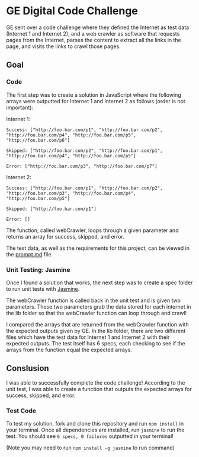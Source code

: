 # GE Digital Code Challenge
GE sent over a code challenge where they defined the Internet as test data (Internet 1 and Internet 2), and a web crawler as software that requests pages from the Internet, parses the content to extract all the links in the page, and visits the links to crawl those pages.

## Goal

### Code
The first step was to create a solution in JavaScript where the following arrays were outputted for Internet 1 and Internet 2 as follows (order is not important):

Internet 1:
```
Success: ["http://foo.bar.com/p1", "http://foo.bar.com/p2", "http://foo.bar.com/p4", "http://foo.bar.com/p5", "http://foo.bar.com/p6"]

Skipped: ["http://foo.bar.com/p2", "http://foo.bar.com/p1", "http://foo.bar.com/p4", "http://foo.bar.com/p5"]

Error: ["http://foo.bar.com/p3", "http://foo.bar.com/p7"]
```

Internet 2:
```
Success: ["http://foo.bar.com/p1", "http://foo.bar.com/p2", "http://foo.bar.com/p3", "http://foo.bar.com/p4", "http://foo.bar.com/p5"]

Skipped: ["http://foo.bar.com/p1"]

Error: []
```
The function, called webCrawler, loops through a given parameter and returns an array for success, skipped, and error.

The test data, as well as the requirements for this project, can be viewed in the [prompt.md](prompt.md) file.

### Unit Testing: Jasmine
Once I found a solution that works, the next step was to create a spec folder to run unit tests with [Jasmine](https://jasmine.github.io/).

The webCrawler function is called back in the unit test and is given two parameters. These two parameters grab the data stored for each internet in the lib folder so that the webCrawler function can loop through and crawl!

I compared the arrays that are returned from the webCrawler function with the expected outputs given by GE. In the lib folder, there are two different files which have the test data for Internet 1 and Internet 2 with their expected outputs. The test itself has 6 specs, each checking to see if the arrays from the function equal the expected arrays.

## Conslusion
I was able to successfully complete the code challenge! According to the unit test, I was able to create a function that outputs the expected arrays for success, skipped, and error.

### Test Code
To test my solution, fork and clone this repository and run ```npm install``` in your terminal. Once all dependencies are installed, run ```jasmine``` to run the test. You should see ```6 specs, 0 failures``` outputted in your terminal!

(Note you may need to run ```npm install -g jasmine``` to run command)
